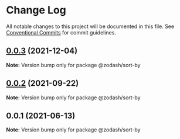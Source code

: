# Change Log

All notable changes to this project will be documented in this file.
See [Conventional Commits](https://conventionalcommits.org) for commit guidelines.

## [0.0.3](https://github.com/zcorky/zodash/compare/@zodash/sort-by@0.0.2...@zodash/sort-by@0.0.3) (2021-12-04)

**Note:** Version bump only for package @zodash/sort-by





## [0.0.2](https://github.com/zcorky/zodash/compare/@zodash/sort-by@0.0.1...@zodash/sort-by@0.0.2) (2021-09-22)

**Note:** Version bump only for package @zodash/sort-by





## 0.0.1 (2021-06-13)

**Note:** Version bump only for package @zodash/sort-by
